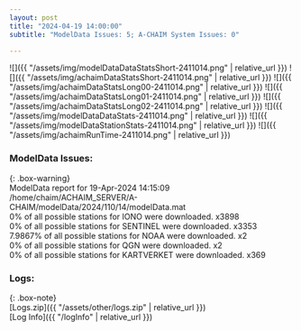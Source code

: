 ```yaml
---
layout: post
title: "2024-04-19 14:00:00"
subtitle: "ModelData Issues: 5; A-CHAIM System Issues: 0"

---
```


![]({{ "/assets/img/modelDataDataStatsShort-2411014.png" | relative_url }})
![]({{ "/assets/img/achaimDataStatsShort-2411014.png" | relative_url }})
![]({{ "/assets/img/achaimDataStatsLong00-2411014.png" | relative_url }})
![]({{ "/assets/img/achaimDataStatsLong01-2411014.png" | relative_url }})
![]({{ "/assets/img/achaimDataStatsLong02-2411014.png" | relative_url }})
![]({{ "/assets/img/modelDataDataStats-2411014.png" | relative_url }})
![]({{ "/assets/img/modelDataStationStats-2411014.png" | relative_url }})
![]({{ "/assets/img/achaimRunTime-2411014.png" | relative_url }})


### ModelData Issues:  
  
{: .box-warning}  
 ModelData report for 19-Apr-2024 14:15:09   
 /home/chaim/ACHAIM_SERVER/A-CHAIM/modelData/2024/110/14/modelData.mat   
 0% of all possible stations for IONO were downloaded. x3898   
 0% of all possible stations for SENTINEL were downloaded. x3353   
 7.9867% of all possible stations for NOAA were downloaded. x2   
 0% of all possible stations for QGN were downloaded. x2   
 0% of all possible stations for KARTVERKET were downloaded. x369   
  


### Logs:  
  
{: .box-note}  
[Logs.zip]({{ "/assets/other/logs.zip" | relative_url }})  
[Log Info]({{ "/logInfo" | relative_url }})  
